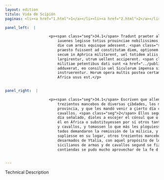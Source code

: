 ```yaml
---
layout: edition
titulo: Vida de Scipión
paginas: <li><a href="1.html">1</a></li><li><a href="2.html">2</a></li><li><a href="3.html">3</a></li><li><a href="4.html">4</a></li><li><a href="5.html">5</a></li><li><a href="6.html">6</a></li><li><a href="7.html">7</a></li><li><a href="8.html">8</a></li><li><a href="9.html">9</a></li><li><a href="10.html">10</a></li><li><a href="11.html">11</a></li><li><a href="12.html">12</a></li><li><a href="13.html">13</a></li><li><a href="14.html">14</a></li><li><a href="15.html">15</a></li><li><a href="16.html">16</a></li><li><a href="17.html">17</a></li><li><a href="18.html">18</a></li><li><a href="19.html">19</a></li><li><a href="20.html">20</a></li><li><a href="21.html">21</a></li><li><a href="22.html">22</a></li><li><a href="23.html">23</a></li><li><a href="24.html">24</a></li><li><a href="25.html">25</a></li><li><a href="26.html">26</a></li><li><a href="27.html">27</a></li><li><a href="28.html">28</a></li><li><a href="29.html">29</a></li><li><a href="30.html">30</a></li><li><a href="31.html">31</a></li><li><a href="32.html">32</a></li><li><a href="33.html">33</a></li><li><a href="34.html">34</a></li><li><a href="35.html">35</a></li><li><a href="36.html">36</a></li><li><a href="37.html">37</a></li><li><a href="38.html">38</a></li><li><a href="39.html">39</a></li><li><a href="40.html">40</a></li><li><a href="41.html">41</a></li><li><a href="42.html">42</a></li><li><a href="43.html">43</a></li><li><a href="44.html">44</a></li><li><a href="45.html">45</a></li><li><a href="46.html">46</a></li><li><a href="47.html">47</a></li><li><a href="48.html">48</a></li><li><a href="49.html">49</a></li><li><a href="50.html">50</a></li><li><a href="51.html">51</a></li><li><a href="52.html">52</a></li><li><a href="53.html">53</a></li><li><a href="54.html">54</a></li><li><a href="55.html">55</a></li><li><a href="56.html">56</a></li><li><a href="57.html">57</a></li><li><a href="58.html">58</a></li><li><a href="59.html">59</a></li><li><a href="60.html">60</a></li><li><a href="61.html">61</a></li><li><a href="62.html">62</a></li><li><a href="63.html">63</a></li><li><a href="64.html">64</a></li><li><a href="65.html">65</a></li><li><a href="66.html">66</a></li><li><a href="67.html">67</a></li><li><a href="68.html">68</a></li><li><a href="69.html">69</a></li><li><a href="70.html">70</a></li><li><a href="71.html">71</a></li><li><a href="72.html">72</a></li><li><a href="73.html">73</a></li><li><a href="74.html">74</a></li>

panel_left:  |

                    <p><span class="seg">34.1</span> Tradunt praeter alia Scipionem ex uariis ciuitatibus .CCC.
                        iuuenes legisse totius prouinciae nobilissimos, ac eis praecepisse, ut certa
                        die cum armis equisque adessent. <span class="seg">2</span> Hi ut imperatum erat, cum
                        praesto fuissent ad constitutam diem, optionem detulit consul, qua uel ipsi
                        secum in Aphrica militarent, uel totidem aliis substitutis equos armaque
                        largirentur, utrum uellent acciperent. <span class="seg">3</span> Singulis remissionem
                        militiae petentibus dati sunt <a href="../public/images/1478/124r.jpg" target="new"><img class="facs" src="../public/images/1491/1491.jpg"/></a>[124r] uicarii .CCC. Romani iuuenes quos Scipio inermes ex Italia
                        adduxerat, eo consilio uel Siculorum impensa sicut euenit armis equisque
                        instruerentur. Horum opera multis postea certaminibus fideli atque utili in
                        Africa usus est.</p>
                

panel_right:  |

                    <p><span class="seg">34.1</span> Escriven que allende de otras cosas Scipión escogió
                        trezientos mancebos de diversas çibdades, los más nobles de toda la
                        provincia, y que les mandó venir a çierto día con sus armas y con sus
                        cavallos. <span class="seg">2</span> Ellos segund les fuera mandado, prestamente venido al
                        día señalado, dioles a escojer el cónsul que o <a href="../public/images/1491/186v.jpg" target="new"><img class="facs" src="../public/images/1491/1491.jpg"/></a>[186v,a] ellos passassen con
                        él en África o substituyessen por sí otros tantos a quien diessen sus armas
                        y cavallos, y tomassen lo que más les ploguiesse. <span class="seg">3</span> Uno a uno
                        todos demandaron la remissión de la milicia, y el capitán les dio quien
                        supliesse en su logar, otros trezientos mancebos romanos que traxera
                        desarmados de Ytalia, con aquel propósito de los aparejar a costa de los
                        sicilianos de armas y de cavallos segund se fizo. Y después en muchas
                        contiendas se pudo mucho aprovechar de la fe d'estos en África. </p>
                

---
```


Technical Description 